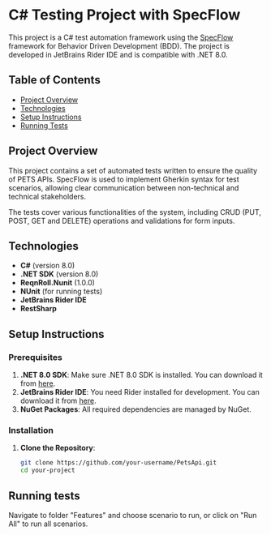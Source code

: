 # C# Testing Project with SpecFlow

This project is a C# test automation framework using the [SpecFlow](https://specflow.org/) framework for Behavior Driven Development (BDD). 
The project is developed in JetBrains Rider IDE and is compatible with .NET 8.0.

## Table of Contents
- [Project Overview](#project-overview)
- [Technologies](#technologies)
- [Setup Instructions](#setup-instructions)
- [Running Tests](#running-tests)

## Project Overview

This project contains a set of automated tests written to ensure the quality of PETS APIs.
SpecFlow is used to implement Gherkin syntax for test scenarios, allowing clear communication between non-technical and technical stakeholders.

The tests cover various functionalities of the system, including CRUD (PUT, POST, GET and DELETE) operations and validations for form inputs.

## Technologies

- **C#** (version 8.0)
- **.NET SDK** (version 8.0)
- **ReqnRoll.Nunit** (1.0.0)
- **NUnit** (for running tests)
- **JetBrains Rider IDE** 
- **RestSharp** 

## Setup Instructions

### Prerequisites

1. **.NET 8.0 SDK**: Make sure .NET 8.0 SDK is installed. You can download it from [here](https://dotnet.microsoft.com/en-us/download/dotnet/8.0).
2. **JetBrains Rider IDE**: You need Rider installed for development. You can download it from [here](https://www.jetbrains.com/rider/).
3. **NuGet Packages**: All required dependencies are managed by NuGet.

### Installation

1. **Clone the Repository**:
   ```bash
   git clone https://github.com/your-username/PetsApi.git
   cd your-project
   
## Running tests

Navigate to folder "Features" and choose scenario to run, or click on "Run All" to run all scenarios.


